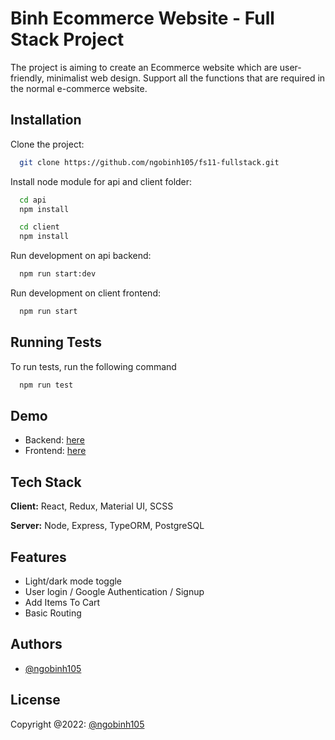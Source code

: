 # Binh Ecommerce Website - Full Stack Project

The project is aiming to create an Ecommerce website which are user-friendly, minimalist web design. Support all the functions that are required in the normal e-commerce website.

## Installation

Clone the project:

```bash
  git clone https://github.com/ngobinh105/fs11-fullstack.git
```

Install node module for api and client folder:

```bash
  cd api
  npm install

  cd client
  npm install
```

Run development on api backend:

```bash
  npm run start:dev
```

Run development on client frontend:

```bash
  npm run start
```

## Running Tests

To run tests, run the following command

```bash
  npm run test
```

## Demo

- Backend: [here](https://safe-oasis-02926.herokuapp.com)
- Frontend: [here](https://fs11-ecommerce-web.netlify.app/)

## Tech Stack

**Client:** React, Redux, Material UI, SCSS

**Server:** Node, Express, TypeORM, PostgreSQL

## Features

- Light/dark mode toggle
- User login / Google Authentication / Signup
- Add Items To Cart
- Basic Routing

## Authors

- [@ngobinh105](https://github.com/ngobinh105)

## License

Copyright @2022: [@ngobinh105](https://github.com/ngobinh105)
